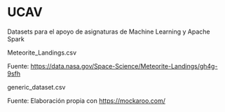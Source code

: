 # UCAV

Datasets para el apoyo de asignaturas de Machine Learning y Apache Spark

Meteorite_Landings.csv

Fuente: https://data.nasa.gov/Space-Science/Meteorite-Landings/gh4g-9sfh


generic_dataset.csv

Fuente: Elaboración propia con https://mockaroo.com/

